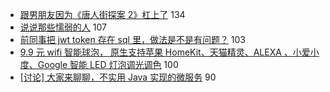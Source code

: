 - [跟男朋友因为《唐人街探案 2》杠上了](https://www.v2ex.com/t/590417) 134
- [说说那些懦弱的人](https://www.v2ex.com/t/590546) 107
- [前同事把 jwt token 存在 sql 里，做法是不是有问题？](https://www.v2ex.com/t/590337) 103
- [9.9 元 wifi 智能球泡，
原生支持苹果 HomeKit、天猫精灵、ALEXA 、小爱小度、Google 智能 LED 灯泡调光调色](https://www.v2ex.com/t/590509) 100
- [[讨论] 大家来聊聊，不实用 Java 实现的微服务](https://www.v2ex.com/t/590356) 90